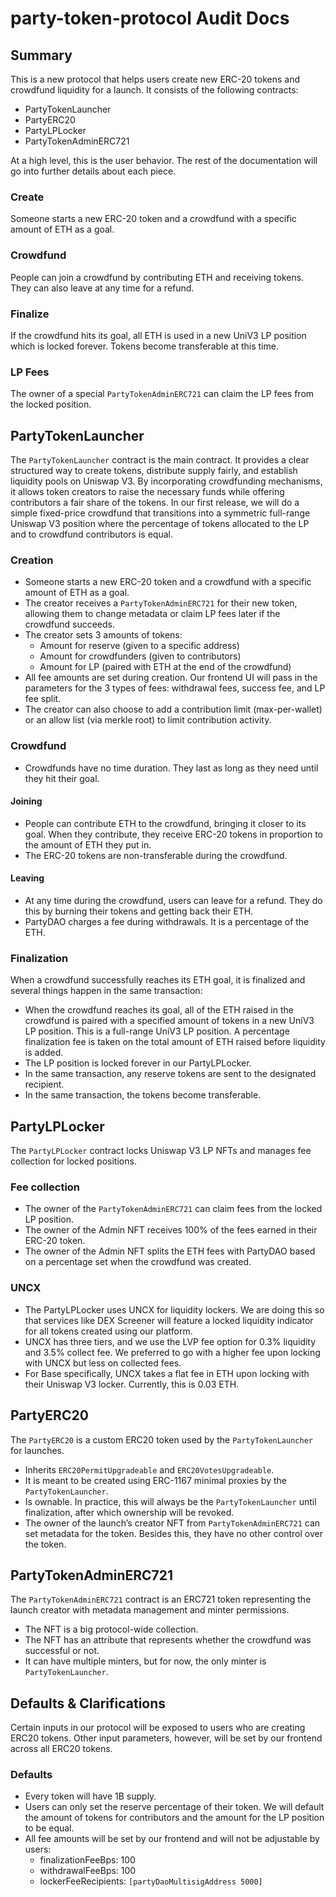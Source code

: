 # party-token-protocol Audit Docs

## Summary

This is a new protocol that helps users create new ERC-20 tokens and crowdfund liquidity for a launch. It consists of the following contracts:

- PartyTokenLauncher
- PartyERC20
- PartyLPLocker
- PartyTokenAdminERC721

At a high level, this is the user behavior. The rest of the documentation will go into further details about each piece.

### Create

Someone starts a new ERC-20 token and a crowdfund with a specific amount of ETH as a goal.

### Crowdfund

People can join a crowdfund by contributing ETH and receiving tokens. They can also leave at any time for a refund.

### Finalize

If the crowdfund hits its goal, all ETH is used in a new UniV3 LP position which is locked forever. Tokens become transferable at this time.

### LP Fees

The owner of a special `PartyTokenAdminERC721` can claim the LP fees from the locked position.

## PartyTokenLauncher

The `PartyTokenLauncher` contract is the main contract. It provides a clear structured way to create tokens, distribute supply fairly, and establish liquidity pools on Uniswap V3. By incorporating crowdfunding mechanisms, it allows token creators to raise the necessary funds while offering contributors a fair share of the tokens. In our first release, we will do a simple fixed-price crowdfund that transitions into a symmetric full-range Uniswap V3 position where the percentage of tokens allocated to the LP and to crowdfund contributors is equal.

### Creation

- Someone starts a new ERC-20 token and a crowdfund with a specific amount of ETH as a goal.
- The creator receives a `PartyTokenAdminERC721` for their new token, allowing them to change metadata or claim LP fees later if the crowdfund succeeds.
- The creator sets 3 amounts of tokens:
  - Amount for reserve (given to a specific address)
  - Amount for crowdfunders (given to contributors)
  - Amount for LP (paired with ETH at the end of the crowdfund)
- All fee amounts are set during creation. Our frontend UI will pass in the parameters for the 3 types of fees: withdrawal fees, success fee, and LP fee split.
- The creator can also choose to add a contribution limit (max-per-wallet) or an allow list (via merkle root) to limit contribution activity.

### Crowdfund

- Crowdfunds have no time duration. They last as long as they need until they hit their goal.

#### Joining

- People can contribute ETH to the crowdfund, bringing it closer to its goal. When they contribute, they receive ERC-20 tokens in proportion to the amount of ETH they put in.
- The ERC-20 tokens are non-transferable during the crowdfund.

#### Leaving

- At any time during the crowdfund, users can leave for a refund. They do this by burning their tokens and getting back their ETH.
- PartyDAO charges a fee during withdrawals. It is a percentage of the ETH.

### Finalization

When a crowdfund successfully reaches its ETH goal, it is finalized and several things happen in the same transaction:

- When the crowdfund reaches its goal, all of the ETH raised in the crowdfund is paired with a specified amount of tokens in a new UniV3 LP position. This is a full-range UniV3 LP position. A percentage finalization fee is taken on the total amount of ETH raised before liquidity is added.
- The LP position is locked forever in our PartyLPLocker.
- In the same transaction, any reserve tokens are sent to the designated recipient.
- In the same transaction, the tokens become transferable.

## PartyLPLocker

The `PartyLPLocker` contract locks Uniswap V3 LP NFTs and manages fee collection for locked positions.

### Fee collection

- The owner of the `PartyTokenAdminERC721` can claim fees from the locked LP position.
- The owner of the Admin NFT receives 100% of the fees earned in their ERC-20 token.
- The owner of the Admin NFT splits the ETH fees with PartyDAO based on a percentage set when the crowdfund was created.

### UNCX

- The PartyLPLocker uses UNCX for liquidity lockers. We are doing this so that services like DEX Screener will feature a locked liquidity indicator for all tokens created using our platform.
- UNCX has three tiers, and we use the LVP fee option for 0.3% liquidity and 3.5% collect fee. We preferred to go with a higher fee upon locking with UNCX but less on collected fees.
- For Base specifically, UNCX takes a flat fee in ETH upon locking with their Uniswap V3 locker. Currently, this is 0.03 ETH.

## PartyERC20

The `PartyERC20` is a custom ERC20 token used by the `PartyTokenLauncher` for launches.

- Inherits `ERC20PermitUpgradeable` and `ERC20VotesUpgradeable`.
- It is meant to be created using ERC-1167 minimal proxies by the `PartyTokenLauncher`.
- Is ownable. In practice, this will always be the `PartyTokenLauncher` until finalization, after which ownership will be revoked.
- The owner of the launch’s creator NFT from `PartyTokenAdminERC721` can set metadata for the token. Besides this, they have no other control over the token.

## PartyTokenAdminERC721

The `PartyTokenAdminERC721` contract is an ERC721 token representing the launch creator with metadata management and minter permissions.

- The NFT is a big protocol-wide collection.
- The NFT has an attribute that represents whether the crowdfund was successful or not.
- It can have multiple minters, but for now, the only minter is `PartyTokenLauncher`.

## Defaults & Clarifications

Certain inputs in our protocol will be exposed to users who are creating ERC20 tokens. Other input parameters, however, will be set by our frontend across all ERC20 tokens.

### Defaults

- Every token will have 1B supply.
- Users can only set the reserve percentage of their token. We will default the amount of tokens for contributors and the amount for the LP position to be equal.
- All fee amounts will be set by our frontend and will not be adjustable by users:
  - finalizationFeeBps: 100
  - withdrawalFeeBps: 100
  - lockerFeeRecipients: `[partyDaoMultisigAddress 5000]`
